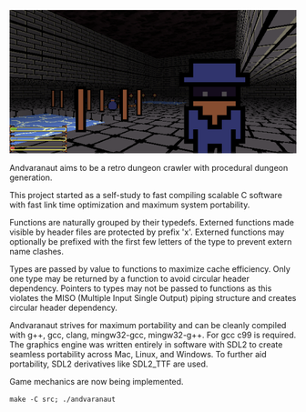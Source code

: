 ![Screenshot](screenshots/2018-02-17-143059_600x300_scrot.png)

Andvaranaut aims to be a retro dungeon crawler with procedural dungeon generation.

This project started as a self-study to fast compiling scalable
C software with fast link time optimization and maximum system portability.

Functions are naturally grouped by their typedefs. Externed functions made visible by header
files are protected by prefix 'x'. Externed functions may optionally be prefixed with the
first few letters of the type to prevent extern name clashes.

Types are passed by value to functions to maximize cache efficiency. Only one type may be
returned by a function to avoid circular header dependency. Pointers to types may not be
passed to functions as this violates the MISO (Multiple Input Single Output) piping structure
and creates circular header dependency.

Andvaranaut strives for maximum portability and can be cleanly compiled with
g++, gcc, clang, mingw32-gcc, mingw32-g++. For gcc c99 is required.
The graphics engine was written entirely in software with SDL2 to create
seamless portability across Mac, Linux, and Windows. To further aid portability,
SDL2 derivatives like SDL2_TTF are used.

Game mechanics are now being implemented.

    make -C src; ./andvaranaut
